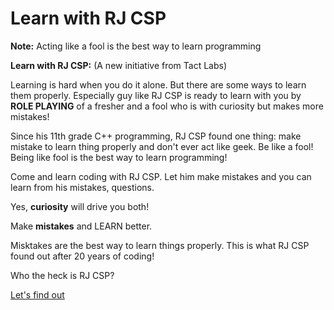 # Learn with RJ CSP

**Note:** Acting like a fool is the best way to learn programming

**Learn with RJ CSP:**
(A new initiative from Tact Labs)

Learning is hard when you do it alone. But there are some ways to learn them properly. Especially guy like RJ CSP is ready to learn with you by **ROLE PLAYING** of a fresher and a fool who is with curiosity but makes more mistakes!

Since his 11th grade C++ programming, RJ CSP found one thing: make mistake to learn thing properly and don't ever act like geek. Be like a fool! Being like fool is the best way to learn programming!

Come and learn coding with RJ CSP. Let him make mistakes and you can learn from his mistakes, questions.

Yes, **curiosity** will drive you both!

Make **mistakes** and LEARN better.

Misktakes are the best way to learn things properly. This is what RJ CSP found out after 20 years of coding!


Who the heck is RJ CSP?

[Let's find out](https://medium.com/@rajacsp/my-darkest-challenging-days-in-india-b03ddc625116)

